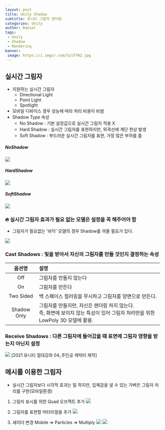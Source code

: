 ```yaml
---
layout: post
title: Unity Shadow
subtitle: 유니티 그림자 랜더링
categories: Unity
author: Daniel
tags: 
 - Unity
 - Shadow
 - Rendering
banner:
 image: https://i.imgur.com/SzlF7H2.jpg
---
```


실시간 그림자
--

- 지원하는 실시간 그림자
	- Directional Light
	- Point Light
	- Spotlight
- 모바일 디바이스 경우 성능에 따라 처리 비용이 비쌈
- Shadow Type 속성
	- No Shadow : 기본 설정값으로 실시간 그림지 적용 X
	- Hard Shadow : 실시간 그림자를 표현하지만, 외곽선에 계단 현상 발생
	- Soft Shadow : 부드러운 실시간 그림자를 표현, 가장 많은 부하를 줌

##### NoShadow
![](https://i.imgur.com/QydwJNL.jpg)

##### HardShadow
![](https://i.imgur.com/SzlF7H2.jpg)

##### SoftShadow
![](https://i.imgur.com/b3gewpt.jpg)

### 🔥 실시간 그림자 효과가 필요 없는 모델은 설정을 꼭 해주어야 함

- 그림자가 필요없는 '바닥' 모델의 경우 Shadow를 꺼줄 필요가 있다.

![](https://i.imgur.com/0L6DaV9.png)

### Cast Shadows : 빛을 받아서 자신의 그림자를 만들 것인지 결정하는 속성

|옵션명|설명|
|:--:|:--|
|Off|그림자를 만들지 않는다|
|On|그림자를 만든다|
|Two Sided|백 스페이스 컬러링을 무시하고 그림자를 양면으로 만든다.|
|Shadow Only|그림자를 만들지만, 자신은 랜더링 하지 않는다.<br>즉, 화면에 보이지 않는 특성이 있어 그림자 처리만을 위한 LowPoly 3D 모델에 활용.|

### Receive Shadows : 다른 그림자에 들어갔을 때 표면에 그림자 영향을 받는지 아닌지 설정


![](https://i.imgur.com/IbUveHs.png)
[2021 유니티 절대강좌 04_주인공 캐릭터 제작]

## 메시를 이용한 그림자
- 실시간 그림자보다 시각적 효과는 덜 하지만, 입체감을 낼 수 있는 가벼은 그림자 처리를 구현(모바일환경)

1. 그림자 표시를 의한 Quad 오브젝트 추가
![](https://i.imgur.com/sni6kRv.jpg)

2. 그림자를 표현할 머터리얼을 추가
![](https://i.imgur.com/EL8Kwhl.png)

3. 셰이더 변경 Mobile => Particles => Multiply
![](https://i.imgur.com/uRvVWI7.png)
![](https://i.imgur.com/uhuGiHm.jpg)
